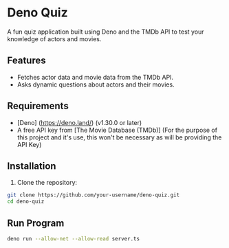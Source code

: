 # Deno Quiz

A fun quiz application built using Deno and the TMDb API to test your knowledge of actors and movies.

## Features
- Fetches actor data and movie data from the TMDb API.
- Asks dynamic questions about actors and their movies.

## Requirements
- [Deno] (https://deno.land/) (v1.30.0 or later)
- A free API key from [The Movie Database (TMDb)] (For the purpose of this project and it's use, this won't be necessary as will be providing the API Key)

## Installation
1. Clone the repository:
```bash
git clone https://github.com/your-username/deno-quiz.git
cd deno-quiz
```

## Run Program
```bash
deno run --allow-net --allow-read server.ts
```
